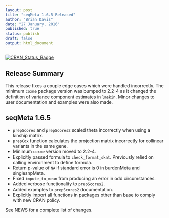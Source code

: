 ```yaml
---
layout: post
title: "seqMeta 1.6.5 Released"
author: "Brian Davis"
date: "27 January, 2016"
published: true
status: publish
draft: false
output: html_document
---
```

 
[![CRAN\_Status\_Badge](http://www.r-pkg.org/badges/version/seqMeta)](http://cran.r-project.org/web/packages/seqMeta)
 
## Release Summary
 
This release fixes a couple edge cases which were handled incorrectly.  The minimum `coxme` package version was bumped to 2.2-4 as it changed the definition of variance component estimates in `lmekin`. Minor changes to user documentation and examples were also made.
 
 
## seqMeta 1.6.5
 
* `prepScores` and `prepScores2` scaled theta incorrectly when using a kinship matrix.
* `prepCox` function calculates the projection matrix incorrectly for collinear variants in the same gene.
* Minimum `coxme` version moved to 2.2-4. 
* Explicitly passed formula to `check_format_skat`.  Previously relied on calling environment to define formula.
* Return p-value of `NA` if standard error is 0 in burdenMeta and singlesnpMeta.
* Fixed `impute_to_mean` from producing an error in odd circumstances.
* Added verbose functionality to `prepScores2`.
* Added examples to `prepScores2` documentation.
* Explicitly import all functions in packages other than base to comply with new CRAN policy. 
 
See NEWS for a complete list of changes.
